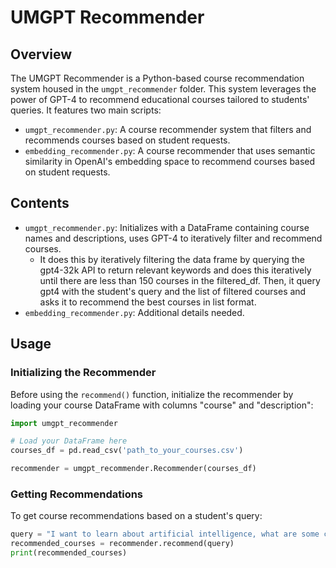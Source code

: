# UMGPT Recommender

## Overview
The UMGPT Recommender is a Python-based course recommendation system housed in the `umgpt_recommender` folder. This system leverages the power of GPT-4 to recommend educational courses tailored to students' queries. It features two main scripts:

- `umgpt_recommender.py`: A course recommender system that filters and recommends courses based on student requests.
- `embedding_recommender.py`: A course recommender that uses semantic similarity in OpenAI's embedding space to recommend courses based on student requests.

## Contents
- `umgpt_recommender.py`: Initializes with a DataFrame containing course names and descriptions, uses GPT-4 to iteratively filter and recommend courses.
  -  It does this  by iteratively filtering the data frame by querying the gpt4-32k API to return relevant keywords and does this iteratively until there are less than 150 courses in the filtered_df. Then, it query gpt4 with the student's query and the list of filtered courses and asks it to recommend the best courses in list format. 
- `embedding_recommender.py`: Additional details needed.

## Usage

### Initializing the Recommender

Before using the `recommend()` function, initialize the recommender by loading your course DataFrame with columns "course" and "description":

```python
import umgpt_recommender

# Load your DataFrame here
courses_df = pd.read_csv('path_to_your_courses.csv')

recommender = umgpt_recommender.Recommender(courses_df)
```

### Getting Recommendations
To get course recommendations based on a student's query:
```python
query = "I want to learn about artificial intelligence, what are some courses that I could take?"
recommended_courses = recommender.recommend(query)
print(recommended_courses)
```
